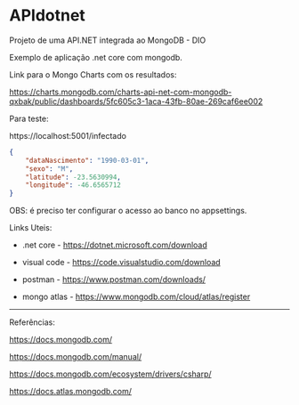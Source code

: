 # APIdotnet
Projeto de uma API.NET integrada ao MongoDB - DIO

Exemplo de aplicação .net core com mongodb.

Link para o Mongo Charts com os resultados:

https://charts.mongodb.com/charts-api-net-com-mongodb-qxbak/public/dashboards/5fc605c3-1aca-43fb-80ae-269caf6ee002

Para teste:

https://localhost:5001/infectado

```json
{
	"dataNascimento": "1990-03-01",
	"sexo": "M",
	"latitude": -23.5630994,
	"longitude": -46.6565712
}
```

OBS: é preciso ter configurar o acesso ao banco no appsettings.

Links Uteis:

- .net core - https://dotnet.microsoft.com/download

- visual code - https://code.visualstudio.com/download

- postman - https://www.postman.com/downloads/

- mongo atlas - https://www.mongodb.com/cloud/atlas/register


-----------------------------------------------

Referências:

https://docs.mongodb.com/

https://docs.mongodb.com/manual/

https://docs.mongodb.com/ecosystem/drivers/csharp/

https://docs.atlas.mongodb.com/
